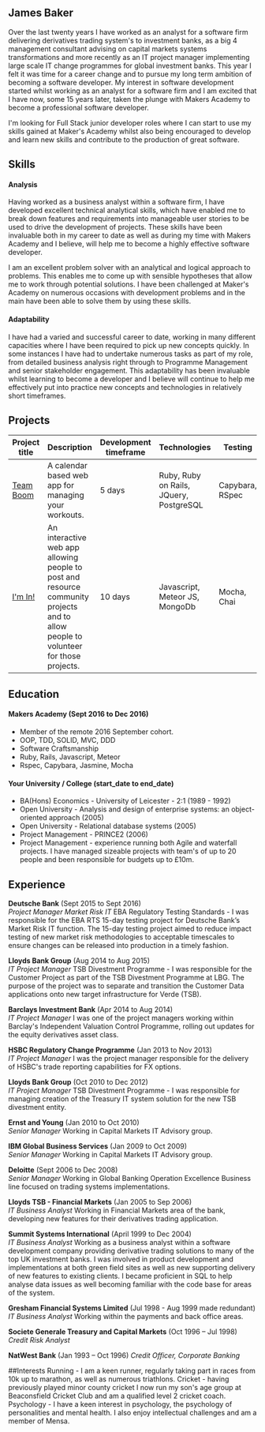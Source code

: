 ## James Baker

Over the last twenty years I have worked as an analyst for a software firm delivering derivatives trading system's to investment banks, as a big 4 management consultant advising on capital markets systems transformations and more recently as an IT project manager implementing large scale IT change programmes for global investment banks. This year I felt it was time for a career change and to pursue my long term ambition of becoming a software developer.  My interest in software development started whilst working as an analyst for a software firm and I am excited that I have now, some 15 years later, taken the plunge with Makers Academy to become a professional software developer.

I'm looking for Full Stack junior developer roles where I can start to use my skills gained at Maker's Academy whilst also being encouraged to develop and learn new skills and contribute to the production of great software.

## Skills

#### Analysis

Having worked as a business analyst within a software firm, I have developed excellent technical analytical skills, which have enabled me to break down features and requirements into manageable user stories to be used to drive the development of projects.  These skills have been invaluable both in my career to date as well as during my time with Makers Academy and I believe, will help me to become a highly effective software developer.

I am an excellent problem solver with an analytical and logical approach to problems.  This enables me to come up with sensible hypotheses that allow me to work through potential solutions.  I have been challenged at Maker's Academy on numerous occasions with development problems and in the main have been able to solve them by using these skills.

#### Adaptability

I have had a varied and successful career to date, working in many different capacities where I have been required to pick up new concepts quickly. In some instances I have had to undertake numerous tasks as part of my role, from detailed business analysis right through to Programme Management and senior stakeholder engagement.  This adaptability has been invaluable whilst learning to become a developer and I believe will continue to help me  effectively put into practice new concepts and technologies in relatively short timeframes.

## Projects

Project title  | Description  									| Development timeframe | Technologies | Testing
------------- | ------------------------------	| ------------- |------------- |---------
[Team Boom](https://github.com/james1968/boom_training_webapp.git) | A calendar based web app for managing your workouts. | 5 days | Ruby, Ruby on Rails, JQuery, PostgreSQL| Capybara, RSpec
[I'm In!](https://github.com/james1968/project-snowflake.git) | An interactive web app allowing people to post and resource community projects and to allow people to volunteer for those projects. | 10 days | Javascript, Meteor JS, MongoDb | Mocha, Chai

## Education

#### Makers Academy (Sept 2016 to Dec 2016)

- Member of the remote 2016 September cohort.
- OOP, TDD, SOLID, MVC, DDD
- Software Craftsmanship
- Ruby, Rails, Javascript, Meteor
- Rspec, Capybara, Jasmine, Mocha

#### Your University / College (start_date to end_date)

- BA(Hons) Economics - University of Leicester - 2:1 (1989 - 1992)
- Open University - Analysis and design of enterprise systems: an object-oriented approach (2005)
- Open University - Relational database systems (2005)
- Project Management - PRINCE2 (2006)
- Project Management - experience running both Agile and waterfall projects.  I have managed sizeable projects with team's of up to 20 people and been responsible for budgets up to £10m.

## Experience

**Deutsche Bank** (Sept 2015 to Sept 2016)    
*Project Manager Market Risk IT*
EBA Regulatory Testing Standards - I was responsible for the EBA RTS 15-day testing project for Deutsche Bank’s Market Risk IT function.  The 15-day testing project aimed to reduce impact testing of new market risk methodologies to acceptable timescales to ensure changes can be released into production in a timely fashion.    

**Lloyds Bank Group** (Aug 2014 to Aug 2015)   
*IT Project Manager*
TSB Divestment Programme - I was responsible for the Customer Project as part of the TSB Divestment Programme at LBG. The purpose of the project was to separate and transition the Customer Data applications onto new target infrastructure for Verde (TSB).

**Barclays Investment Bank** (Apr 2014 to Aug 2014)   
*IT Project Manager*
I was one of the project managers working within Barclay's Independent Valuation Control Programme, rolling out updates for the equity derivatives asset class.  

**HSBC Regulatory Change Programme** (Jan 2013 to Nov 2013)   
*IT Project Manager*
I was the project manager responsible for the delivery of HSBC's trade reporting capabilities for FX options. 
 
**Lloyds Bank Group** (Oct 2010 to Dec 2012)   
*IT Project Manager*
TSB Divestment Programme - I was responsible for managing creation of the Treasury IT system solution for the new TSB divestment entity.

**Ernst and Young** (Jan 2010 to Oct 2010)   
*Senior Manager*
Working in Capital Markets IT Advisory group.

**IBM Global Business Services** (Jan 2009 to Oct 2009)   
*Senior Manager*
Working in Capital Markets IT Advisory group.

**Deloitte** (Sept 2006 to Dec 2008)   
*Senior Manager*
Working in Global Banking Operation Excellence Business line focused on trading systems implementations.

**Lloyds TSB - Financial Markets** (Jan 2005 to Sep 2006)   
*IT Business Analyst*
Working in Financial Markets area of the bank, developing new features for their derivatives trading application.

**Summit Systems International** (April 1999 to Dec 2004)   
*IT Business Analyst*
Working as a business analyst within a software development company providing derivative trading solutions to many of the top UK investment banks.  I was involved in product development and implementations at both green field sites as well as new supporting delivery of new features to existing clients.  I became proficient in SQL to help analyse data issues as well becoming familiar with the code base for areas of the system.

**Gresham Financial Systems Limited** (Jul 1998 - Aug 1999 made redundant)
*IT Business Analyst*
Working within the payments and back office areas.

**Societe Generale Treasury and Capital Markets** (Oct 1996 – Jul 1998)
*Credit Risk Analyst*

**NatWest Bank** (Jan 1993 – Oct 1996)
*Credit Officer, Corporate Banking*

##Interests
Running - I am a keen runner, regularly taking part in races from 10k up to marathon, as well as numerous triathlons.
Cricket - having previously played minor county cricket I now run my son's age group at Beaconsfield Cricket Club and am a qualified level 2 cricket coach.
Psychology - I have a keen interest in psychology, the psychology of personalities and mental health.  I also enjoy intellectual challenges and am a member of Mensa.     
